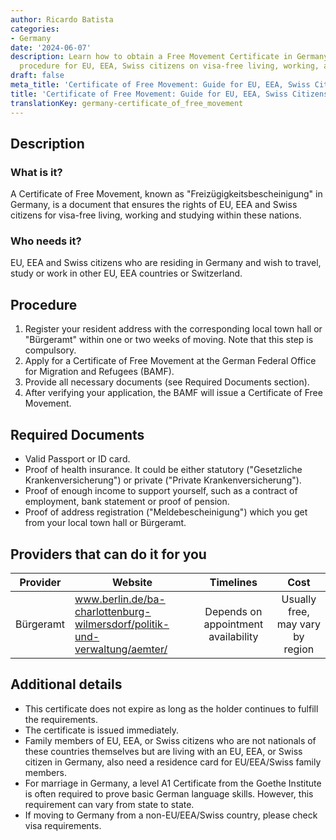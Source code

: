 ```yaml
---
author: Ricardo Batista
categories:
- Germany
date: '2024-06-07'
description: Learn how to obtain a Free Movement Certificate in Germany. Detailed
  procedure for EU, EEA, Swiss citizens on visa-free living, working, and studying.
draft: false
meta_title: 'Certificate of Free Movement: Guide for EU, EEA, Swiss Citizens'
title: 'Certificate of Free Movement: Guide for EU, EEA, Swiss Citizens'
translationKey: germany-certificate_of_free_movement
---
```



## Description
### What is it?
A Certificate of Free Movement, known as "Freizügigkeitsbescheinigung" in Germany, is a document that ensures the rights of EU, EEA and Swiss citizens for visa-free living, working and studying within these nations.
### Who needs it?
EU, EEA and Swiss citizens who are residing in Germany and wish to travel, study or work in other EU, EEA countries or Switzerland.

## Procedure
1. Register your resident address with the corresponding local town hall or "Bürgeramt" within one or two weeks of moving. Note that this step is compulsory.
2. Apply for a Certificate of Free Movement at the German Federal Office for Migration and Refugees (BAMF).
3. Provide all necessary documents (see Required Documents section).
4. After verifying your application, the BAMF will issue a Certificate of Free Movement.

## Required Documents
- Valid Passport or ID card.
- Proof of health insurance. It could be either statutory ("Gesetzliche Krankenversicherung") or private ("Private Krankenversicherung").
- Proof of enough income to support yourself, such as a contract of employment, bank statement or proof of pension.
- Proof of address registration ("Meldebescheinigung") which you get from your local town hall or Bürgeramt.

## Providers that can do it for you

| Provider        |     Website     |     Timelines    |       Cost      |
| --------------- | --------------- |  :-------------: | :-------------: |
| Bürgeramt      |  www.berlin.de/ba-charlottenburg-wilmersdorf/politik-und-verwaltung/aemter/ |      Depends on appointment availability      |        Usually free, may vary by region       |

## Additional details
- This certificate does not expire as long as the holder continues to fulfill the requirements.
- The certificate is issued immediately.
- Family members of EU, EEA, or Swiss citizens who are not nationals of these countries themselves but are living with an EU, EEA, or Swiss citizen in Germany, also need a residence card for EU/EEA/Swiss family members.
- For marriage in Germany, a level A1 Certificate from the Goethe Institute is often required to prove basic German language skills. However, this requirement can vary from state to state.
- If moving to Germany from a non-EU/EEA/Swiss country, please check visa requirements.
